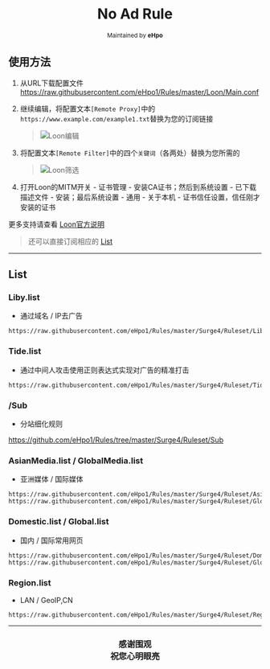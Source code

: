 <h1 align="center">
No Ad Rule
</h1>
<p align="center">
<sup>
Maintained by <b>eHpo</b>
</sup>
</p>



## 使用方法

1. 从URL下载配置文件
	<https://raw.githubusercontent.com/eHpo1/Rules/master/Loon/Main.conf>

2. 继续编辑，将配置文本`[Remote Proxy]`中的`https://www.example.com/example1.txt`替换为您的订阅链接
 
	> ![Loon编辑](https://github.com/eHpo1/Rules/raw/master/.img/loonbj.JPG)

3. 将配置文本`[Remote Filter]`中的四个`关键词`（各两处）替换为您所需的

	> ![Loon筛选](https://github.com/eHpo1/Rules/raw/master/.img/loonsx.JPG)

4. 打开Loon的MITM开关 - 证书管理 - 安装CA证书；然后到系统设置 - 已下载描述文件 - 安装；最后系统设置 - 通用 - 关于本机 - 证书信任设置，信任刚才安装的证书

更多支持请查看 [Loon官方说明](https://github.com/Loon0x00/LoonManual)

>还可以直接订阅相应的 [List](#List)


-------


## List

### Liby.list
* 通过域名 / IP去广告

```
https://raw.githubusercontent.com/eHpo1/Rules/master/Surge4/Ruleset/Liby.list
```

### Tide.list
* 通过中间人攻击使用正则表达式实现对广告的精准打击

```
https://raw.githubusercontent.com/eHpo1/Rules/master/Surge4/Ruleset/Tide.list
```

### /Sub
* 分站细化规则

<https://github.com/eHpo1/Rules/tree/master/Surge4/Ruleset/Sub>

### AsianMedia.list / GlobalMedia.list
* 亚洲媒体 / 国际媒体

```
https://raw.githubusercontent.com/eHpo1/Rules/master/Surge4/Ruleset/AsianMedia.list
https://raw.githubusercontent.com/eHpo1/Rules/master/Surge4/Ruleset/GlobalMedia.list
```

### Domestic.list / Global.list
* 国内 / 国际常用网页

```
https://raw.githubusercontent.com/eHpo1/Rules/master/Surge4/Ruleset/Domestic.list
https://raw.githubusercontent.com/eHpo1/Rules/master/Surge4/Ruleset/Global.list
```

### Region.list
* LAN / GeoIP,CN

```
https://raw.githubusercontent.com/eHpo1/Rules/master/Surge4/Ruleset/Region.list
```


-------



<h3 align="center">
<p>感谢围观
<br>祝您心明眼亮</b>
</p>
</h3>
